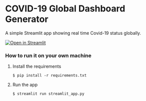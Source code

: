 # COVID-19 Global Dashboard Generator 

A simple Streamlit app showing real time Covid-19 status globally.

[![Open in Streamlit](https://static.streamlit.io/badges/streamlit_badge_black_white.svg)](https://cov19-dashboard.streamlit.app/)

### How to run it on your own machine

1. Install the requirements

   ```
   $ pip install -r requirements.txt
   ```

2. Run the app

   ```
   $ streamlit run streamlit_app.py
   ```
